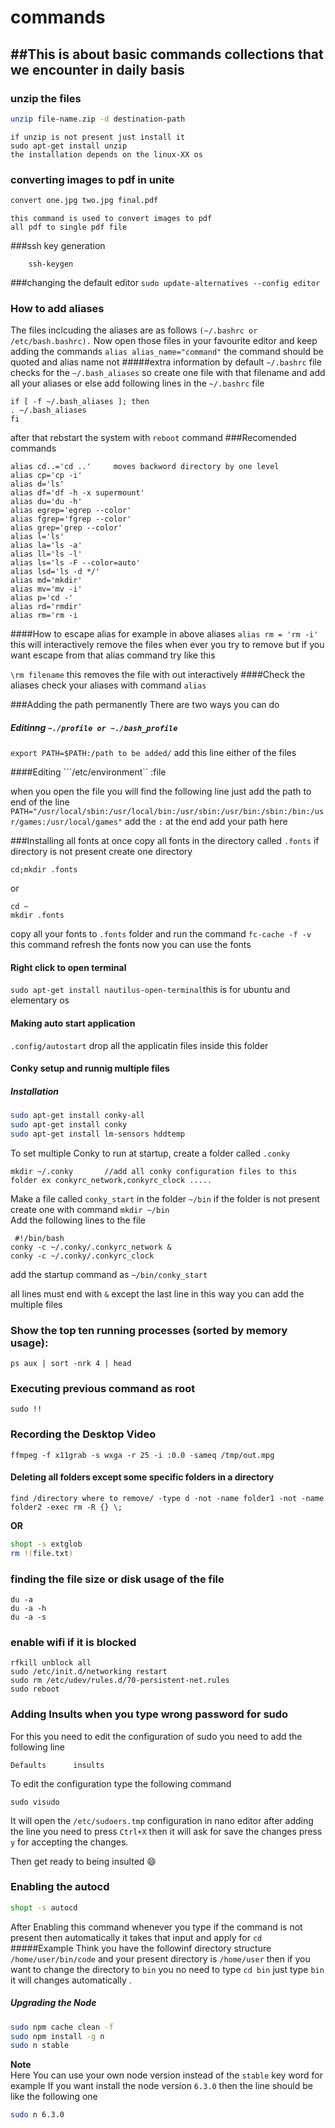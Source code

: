 # commands
##This is about basic commands collections that we encounter in daily basis
---
### unzip the files 
```bash
unzip file-name.zip -d destination-path
```
    if unzip is not present just install it 
    sudo apt-get install unzip 
    the installation depends on the linux-XX os 
### converting images to pdf in unite 
```bash
convert one.jpg two.jpg final.pdf
```
    this command is used to convert images to pdf 
    all pdf to single pdf file 
    
###ssh key generation 
```
    ssh-keygen
```

###changing the default editor 
```sudo update-alternatives --config editor```
### How to add aliases 
The files inclcuding the aliases are as follows
```(~/.bashrc or /etc/bash.bashrc).```
Now open those files in your favourite editor and keep adding the commands
```alias alias_name="command"``` the command should be quoted and alias name not
#####extra information
by default ```~/.bashrc``` file checks for the ```~/.bash_aliases``` so create one file with that filename and add all your aliases or else add following lines in the ```~/.bashrc``` file

```
if [ -f ~/.bash_aliases ]; then 
. ~/.bash_aliases 
fi
```
after that rebstart the system with ```reboot``` command
###Recomended commands
```
alias cd..='cd ..'     moves backword directory by one level
alias cp='cp -i'
alias d='ls'
alias df='df -h -x supermount'
alias du='du -h'
alias egrep='egrep --color'
alias fgrep='fgrep --color'
alias grep='grep --color'
alias l='ls'
alias la='ls -a'
alias ll='ls -l'
alias ls='ls -F --color=auto'
alias lsd='ls -d */'
alias md='mkdir'
alias mv='mv -i'
alias p='cd -'
alias rd='rmdir'
alias rm='rm -i
```
####How to escape alias
for example in above aliases ```alias rm = 'rm -i'``` this will interactively remove the files when ever you try to remove but if you want escape from that alias command try like this 

`\rm filename` this removes the file with out interactively
####Check the aliases 
check your aliases with command `alias`

###Adding the path permanently 
There are two ways you can do   
##### Editinng `~./profile or ~./bash_profile` 
```export PATH=$PATH:/path to be added/``` add this line either of the files

####Editing ```/etc/environment`` :file  

when you open the file you will find the following line just add the path to end of the line  
```PATH="/usr/local/sbin:/usr/local/bin:/usr/sbin:/usr/bin:/sbin:/bin:/usr/games:/usr/local/games"``` add the `:` at the end add your path here


###Installing all fonts at once 
copy all fonts in the directory called `.fonts` if directory is not present create one directory   
```
cd;mkdir .fonts
```
or
```
cd ~
mkdir .fonts
```
copy all your fonts to `.fonts` folder and run the command `fc-cache -f -v` this command refresh the fonts now you can use the fonts

#### Right click to open terminal
`sudo apt-get install nautilus-open-terminal`this is for ubuntu and elementary os 

#### Making auto start application 
`.config/autostart` drop all the applicatin files inside this folder 

#### Conky setup and runnig multiple files
##### Installation
```bash
sudo apt-get install conky-all
sudo apt-get install conky
sudo apt-get install lm-sensors hddtemp
```
To set multiple Conky to run at startup, create a folder called `.conky` 
```
mkdir ~/.conky       //add all conky configuration files to this folder ex conkyrc_network,conkyrc_clock ..... 
```
Make a file called `conky_start` in the folder `~/bin` if the folder is not present create one with command `mkdir ~/bin`    
Add the following lines to the file 
```
 #!/bin/bash
conky -c ~/.conky/.conkyrc_network &
conky -c ~/.conky/.conkyrc_clock
```
add the startup command as `~/bin/conky_start`  

all lines must end with `&` except the last line in this way you can add the multiple files   

### Show the top ten running processes (sorted by memory usage):
` ps aux | sort -nrk 4 | head `
### Executing previous command as root 
`sudo !!`
### Recording the Desktop Video
` ffmpeg -f x11grab -s wxga -r 25 -i :0.0 -sameq /tmp/out.mpg `

#### Deleting all folders except some specific folders in a directory
```
find /directory where to remove/ -type d -not -name folder1 -not -name folder2 -exec rm -R {} \;
```
**OR**
                         
```bash
shopt -s extglob
rm !(file.txt)
```
### finding the file size or disk usage of the file
```
du -a
du -a -h
du -a -s
```
### enable wifi if it is blocked
```
rfkill unblock all
sudo /etc/init.d/networking restart
sudo rm /etc/udev/rules.d/70-persistent-net.rules
sudo reboot

```
### Adding Insults when you type wrong password for sudo

For this you need to edit the configuration of sudo you need to add the following line 

```
Defaults      insults
```
To edit the configuration type the following command  

```
sudo visudo
```          
It will open the `/etc/sudoers.tmp` configuration in nano editor after adding the line you need to press `Ctrl+X` then it will ask for save the changes press `y` for accepting the changes.        

Then get ready to being insulted :smile:       

### Enabling the autocd 
```bash
shopt -s autocd
```
After Enabling this command whenever you type if the command is not present then automatically it takes that input and apply for `cd`     
#####Example
Think you have the followinf directory structure `/home/user/bin/code` and your present directory is `/home/user` then if you want to change the directory to `bin` you no need to type `cd bin` just type `bin` it will changes automatically .

##### Upgrading the Node 
```bash
sudo npm cache clean -f
sudo npm install -g n
sudo n stable
```
**Note**              
Here You can use your own node version instead of the `stable` key word for example If you want install the node version `6.3.0` then the line should be like the following one              
```bash
sudo n 6.3.0
```
